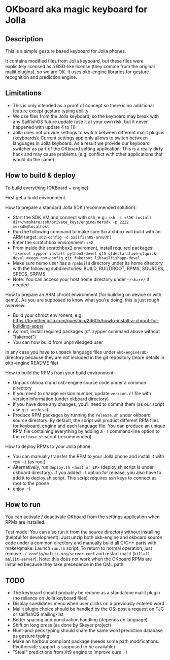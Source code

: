 OKboard aka magic keyboard for Jolla
====================================

Description
-----------
This is a simple gesture based keyboard for Jolla phones.

It contains modified files from Jolla keyboard, but these files were explicitely licensed as a BSD-like license (they comme from the original maliit plugins), so we are OK.
It uses okb-engine libraries for gesture recognition and prediction engine.

Limitations
-----------
* This is only intended as a proof of concept so there is no additional feature except gesture typing ability
* We use files from the Jolla keyboard, so the keyboard may break with any SailfishOS future update (use it at your own risk, but it never happened with update 4 to 11)
* Jolla does not provide settings to switch between different maliit plugins (keyboards): Current settings app only allows to switch between languages in Jolla keyboard. As a result we provide our keyboard switcher as part of the OKboard setting application: This is a really dirty hack and may cause problems (e.g. conflict with other applications that would do the same)

How to build & deploy
---------------------
To build everything (OKBoard + engine):

First get a build environment.

How to prepare a standard Jolla SDK (recommended solution):
* Start the SDK VM and connect with ssh, e.g.: `ssh -i <SDK install dir>/vmshare/ssh/private_keys/engine/mersdk -p 2222 mersdk@localhost`
* Run the following command to make sure Scratchbox will build with an ARM target: `sb2-config -d SailfishOS-armv7hl`
* Enter the scratchbox environment: `sb2`
* From inside the scratchbox2 enviroment, install required packages: `fakeroot zypper install python3-devel qt5-qtdeclarative-qtquick-devel meego-rpm-config git fakeroot libsailfishapp-devel`
* Make sure nemo user has a `rpmbuild` directory under its home directory with the following subdirectories: BUILD, BUILDROOT, RPMS, SOURCES, SPECS, SRPMS
* Note: You can access your host home directory under `~/share/` if needed

How to prepare an ARM chroot environment (for building on device or with qemu). As you are supposed to know what you're doing, this is just rough overview:
* Build your chroot environent, e.g. https://together.jolla.com/question/26605/howto-install-a-chroot-for-building-apps/
* As root, install required packages (cf. zypper command above without "fakeroot")
* You can now build from unpriviledged user

In any case you have to unpack language files under `okb-engine/db/` directory because they are not included in the git repository (more details in okb-engine README file)

How to build the RPMs from your build environment:
* Unpack okboard and okb-engine source code under a common directory
* If you need to change version number, update `version.cf` file with version information (under okboard directory)
* If you have done any changes, you'll need to commit them (as our script use `git archive`)
* Produce RPM packages by running the `release.sh` under okboard source directory.
  By default, the script will product different RPM files for keyboard, engine and each language file.
  You can produce an unique RPM file containing everything by adding a `-f` command-line option to the `release.sh` script (recommended)

How to deploy RPMs to your Jolla phone:
* You can manually transfer the RPM to your Jolla phone and install it with `rpm -i` (as root)
* Alternatively, run `deploy.sh <host or IP>` (deploy.sh script is under okboard directory). If you added `-f` option for release, you also have to add it to deploy.sh script. This script requires ssh keys to connect as root to the phone
* enjoy :-)

How to run
----------
You can activate / deactivate OKboard from the settings application when RPMs are installed.

Test mode: You can also run it from the source directory without installing (helpful for development):
Just unzip both okb-engine and okboard source code under a common directory and manually build all C/C++ parts with make/qmake.
Launch `run.sh` script.
To return to normal operation, just remove `~/.config/maliit.org/server.conf` and restart maliit (`killall maliit-server`).
Note: this does not work when the OKboard RPMs are installed because they take precedence in the QML path.

TODO
----
* The keyboard should probably be redone as a standalone maliit plugin (no reliance on Jolla keyboard files)
* Display candidates menu when user clicks on a previously entered word
* Maliit plugin choice should be handled by the OS: post a request on TJC or sailfishOS mailing-list
* Better spacing and punctuation handling (depends on language)
* Shift on long press (as done by Skeyer project)
* Hunt-and-peck typing should share the same word prediction database as gesture typing
* Make an harbour compliant package (needs some path modifications. Pyotherside support is supposed to be available)
* "Steal" predictions from Xt9 engine to improve ours :-)
